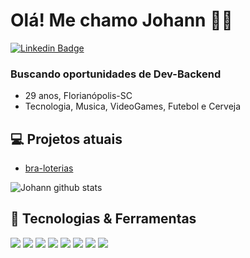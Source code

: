 # Olá! Me chamo Johann 🙋🏽

[![Linkedin Badge](https://img.shields.io/badge/-LinkedIn-0e76a8?style=flat-square&logo=Linkedin&logoColor=white)](https://www.linkedin.com/in/johann-philipi-10509780/)

### Buscando oportunidades de Dev-Backend

- 29 anos, Florianópolis-SC
- Tecnologia, Musica, VideoGames, Futebol e Cerveja

## 💻 Projetos atuais

- [bra-loterias](https://github.com/JohannPhilipi/bra-loterias)

![Johann github stats](https://github-readme-stats.vercel.app/api?username=JohannPhilipi&show_icons=true&theme=tokyonight)

## 🔧 Tecnologias & Ferramentas

![](https://img.shields.io/badge/OS-Linux-informational?style=flat&logo=linux&logoColor=white&color=6aa6f8)
![](https://img.shields.io/badge/Editor-VS_Code-informational?style=flat&logo=visual-studio-code&logoColor=white&color=6aa6f8)
![](https://img.shields.io/badge/Code-Python-informational?style=flat&logo=python&logoColor=white&color=6aa6f8)
![](https://img.shields.io/badge/Shell-Bash-informational?style=flat&logo=gnu-bash&logoColor=white&color=6aa6f8)
![](https://img.shields.io/badge/Tools-FastAPI-informational?style=flat&logo=fastapi&logoColor=white&color=6aa6f8)
![](https://img.shields.io/badge/Tools-MongoDB-informational?style=flat&logo=mongodb&logoColor=white&color=6aa6f8)
![](https://img.shields.io/badge/Tools-PostgreSQL-informational?style=flat&logo=postgresql&logoColor=white&color=6aa6f8)
![](https://img.shields.io/badge/Tools-Docker-informational?style=flat&logo=docker&logoColor=white&color=6aa6f8)

